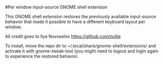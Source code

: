 #Per window input-source GNOME shell extension

This GNOME shell extension restores the previously available input-source
behavior that made it possible to have a different keyboard layout per window.

All credit goes to Ilya Novoselov https://github.com/nullie

To install, move the repo dir to ~/.local/share/gnome-shell/extensions/ and
activate it with gnome-tweak-tool (you might need to logout and login again to
experience the restored behavior.
